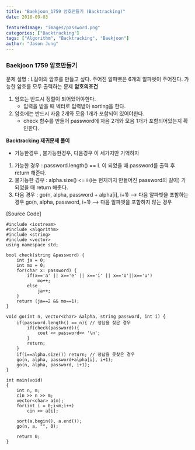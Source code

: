 ```yaml
---
title: "Baekjoon_1759 암호만들기 (Backtracking)"
date: 2018-09-03

featuredImage: "images/password.png"
categories: ["Backtracking"]
tags: ["Algorithm", "Backtracking", "Baekjoon"]
author: "Jason Jung"
---
```

### Baekjoon 1759 암호만들기
문제 설명 : L길이의 암호를 만들고 싶다. 주어진 알파벳은 6개의 알파벳이 주어진다. 가능한 암호를 모두 출력하는 문제
**암호의조건** 
1. 암호는 반드시 정렬이 되어있어야한다.
   - 입력을 받을 때 벡터로 입력받아 sorting을 한다.
2. 암호에는 반드시 자음 2개와 모음 1개가 포함되어 있어야한다.
   - check 함수를 만들어 password에 자음 2개와 모음 1개가 포함되어있는지 확인한다.
   
**Backtracking 재귀문제 풀이**
- 가능한경우 , 불가능한경우, 다음경우 이 세가지만 기억하자
1. 가능한 경우 : password.length() == L 이 되었을 때 password를 출력 후 return 해준다.
2. 불가능한 경우 : alpha.size() <= i (i는 현재까지 만들어진 password의 길이) 가 되었을 때 return 해준다.
3. 다음 경우 : go(n, alpha, password + alpha[i], i+1) --> 다음 알파벳을 포함하는 경우
                     go(n, alpha, password, i+1) --> 다음 알파벳을 포함하지 않는 경우
                     
    
[Source Code] 

    #include <iostream>
    #include <algorithm>
    #include <string>
    #include <vector>
    using namespace std;

    bool check(string &password) {
        int ja = 0;
        int mo = 0;
        for(char x: password) {
            if(x=='a' || x=='e' || x=='i' || x=='o'||x=='u')
                mo++;
            else
                ja++;
        }
        return (ja==2 && mo==1);
    }

    void go(int n, vector<char> &alpha, string password, int i) {
        if(password.length() == n){ // 정답을 찾은 경우
            if(check(password)){
                cout << password<< '\n';
            }
            return;
        }
        if(i==alpha.size()) return; // 정답을 못찾은 경우
        go(n, alpha, password+alpha[i], i+1);
        go(n, alpha, password, i+1);
    }

    int main(void)
    {
        int n, m;
        cin >> n >> m;
        vector<char> a(m);
        for(int i = 0;i<m;i++)
            cin >> a[i];

        sort(a.begin(), a.end());
        go(n, a, "", 0);

        return 0;
    }

